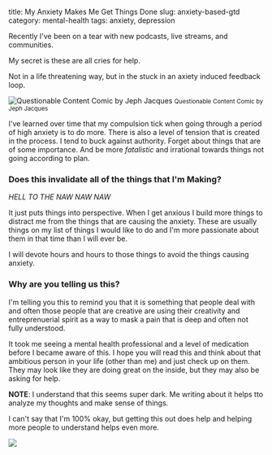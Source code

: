 title: My Anxiety Makes Me Get Things Done
slug: anxiety-based-gtd
category: mental-health
tags: anxiety, depression

Recently I've been on a tear with new podcasts, live streams, and communities.

My secret is these are all cries for help. 

Not in a life threatening way, but in the stuck in an axiety induced feedback loop. 

![Questionable Content Comic by Jeph Jacques](https://questionablecontent.net/comics/3953.png)
<small>Questionable Content Comic by Jeph Jacques</small>

I've learned over time that my compulsion tick when going through a period of high anxiety is to do more. There is also a level of tension that is created in the process. I tend to buck against authority. Forget about things that are of some importance. And be more _fatalistic_ and irrational towards things not going according to plan. 

### Does this invalidate all of the things that I'm Making?
*HELL TO THE NAW NAW NAW*

It just puts things into perspective. When I get anxious I build more things to distract me from the things that are causing the anxiety. These are usually things on my list of things I would like to do and I'm more passionate about them in that time than I will ever be. 

I will devote hours and hours to those things to avoid the things causing anxiety.

### Why are you telling us this?
I'm telling you this to remind you that it is something that people deal with and often those people that are creative are using their creativity and entreprenuerial spirit as a way to mask a pain that is deep and often not fully understood. 

It took me seeing a mental health professional and a level of medication before I became aware of this. I hope you will read this and think about that ambitious person in your life (other than me) and just check up on them. They may look like they are doing great on the inside, but they may also be asking for help. 

**NOTE**:
I understand that this seems super dark. Me writing about it helps tto analyze my thoughts and make sense of things.

I can't say that I'm 100% okay, but getting this out does help and helping more people to understand helps even more. 

![](https://media2.giphy.com/media/5ArJanyCfxgiY/giphy.gif)
